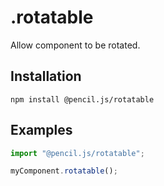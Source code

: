 # .rotatable

Allow component to be rotated.


## Installation

    npm install @pencil.js/rotatable


## Examples

```js
import "@pencil.js/rotatable";

myComponent.rotatable();
```
